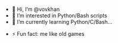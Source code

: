 - 👋 Hi, I’m @vovkhan
- 👀 I’m interested in Python/Bash scripts
- 🌱 I’m currently learning Python/C/Bash...
<!-- - 💞️ I’m looking to collaborate on ... -->
<!-- - 📫 How to reach me ... 
<!-- - 😄 Pronouns: ... -->
- ⚡ Fun fact: me like old games

<!---
vovkhan/vovkhan is a ✨ special ✨ repository because its `README.md` (this file) appears on your GitHub profile.
You can click the Preview link to take a look at your changes.
--->
